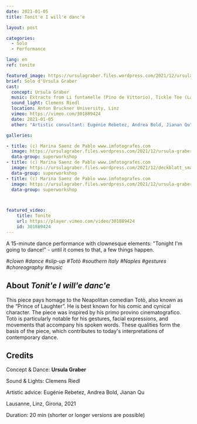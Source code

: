 ```yaml
---
date: 2021-01-05
title: Tonit'e I will'e danc'e

layout: post

categories:
  - Solo
  - Performance

lang: en
ref: tonite

featured_image: https://ursulagraber.files.wordpress.com/2021/12/ursula-graber009_small.jpg?w=500&fit=crop
brief: Solo d'Ursula Graber
cast:
  concept: Ursula Graber
  music: Extracts from Li funtanelle (Pino de Vittorio), Tickle Toe (La Vella Dixieland), The Magic Flute (Mozart), That’s the way (KC & The Sunshine Band), O sole mio, Thriller (Michael Jackson), The shortest song (Bryant Oden)
  sound_light: Clemens Riedl
  location: Anton Bruckner University, Linz
  vimeo: https://vimeo.com/301889424
  date: 2021-01-05
  other: "Artistic consultant: Eugénie Rebetez, Andrea Bold, Jianan Qu"

galleries:

- title: (c) Marina Saenz de Pablo www.imfotografes.com
  image: https://ursulagraber.files.wordpress.com/2021/12/ursula-graber012_small.jpg?w=2000&fit=crop
  data-group: superworkshop
- title: (c) Marina Saenz de Pablo www.imfotografes.com
  image: https://ursulagraber.files.wordpress.com/2021/12/deckblatt_small-1.jpg?w=2000&fit=crop
  data-group: superworkshop
- title: (c) Marina Saenz de Pablo www.imfotografes.com
  image: https://ursulagraber.files.wordpress.com/2021/12/ursula-graber011_small.jpg?w=2000&fit=crop
  data-group: superworkshop



featured_video:
    title: Tonite
    url: https://player.vimeo.com/video/301889424
    id: 301889424
---
```


A 15-minute dance performance with clownesque elements: "Tonight I'm going to dance!" - until it comes to that, a few things happen.

*#clown #dance #slip-up #Totò #southern Italy #Naples #gestures #choreography #music*



<!--plop-->
## About *Tonit'e I will'e danc'e*

This piece pays homage to the Neapolitan comedian Totò, also known as the “Prince of Laughter”. He is best known for his comic and cynical character. The piece was inspired by his primo provino cinematografico. Totò is particularly notable for his gestures, facial expressions, and movements that accompany his spoken words. These qualities form the basis of the piece, which contributes to today's interpretations of contemporary dance.

<!--plop-->

## Credits


Concept & Dance: **Ursula Graber**

Sound & Lights: Clemens Riedl

Artistic advice: Eugénie Rebetez, Andrea Bold, Jianan Qu

Lausanne, Linz, Girona, 2021

Duration: 20 min (shorter or longer versions are possible)

<!--[![Tonit'e I will'e danc'e](https://i.vimeocdn.com/video/746500438_640.jpg)](https://player.vimeo.com/video/301889424)-->
